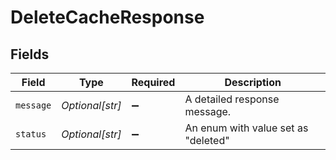 # DeleteCacheResponse


## Fields

| Field                               | Type                                | Required                            | Description                         |
| ----------------------------------- | ----------------------------------- | ----------------------------------- | ----------------------------------- |
| `message`                           | *Optional[str]*                     | :heavy_minus_sign:                  | A detailed response message.        |
| `status`                            | *Optional[str]*                     | :heavy_minus_sign:                  | An enum with value set as "deleted" |